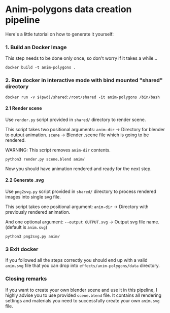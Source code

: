 # Anim-polygons data creation pipeline

Here's a little tutorial on how to generate it yourself:

### 1. Build an Docker Image
This step needs to be done only once, so don't worry if it takes a while...

```
docker build -t anim-polygons .
```

### 2. Run docker in interactive mode with bind mounted "shared" directory

```
docker run -v $(pwd)/shared:/root/shared -it anim-polygons /bin/bash
```



#### 2.1 Render scene

Use ```render.py``` script provided in ```shared/``` directory to render scene.

This script takes two positional arguments:
```anim-dir``` -> Directory for blender to output animation.
```scene``` -> Blender .scene file which is going to be rendered.

WARNING: This script removes ```anim-dir``` contents.

```
python3 render.py scene.blend anim/ 
```

Now you should have animation rendered and ready for the next step.

#### 2.2 Generate .svg

Use ```png2svg.py``` script provided in ```shared/``` directory to process rendered images into single svg file.

This script takes one positional argument:
```anim-dir``` -> Directory with previously rendered animation.

And one optional argument:
```--output OUTPUT.svg``` -> Output svg file name. (default is ```anim.svg```)


```
python3 png2svg.py anim/
```

### 3 Exit docker

If you followed all the steps correctly you should end up with a valid ```anim.svg``` file that you can drop into ```effects/anim-polygons/data``` directory.


### Closing remarks

If you want to create your own blender scene and use it in this pipeline, I highly advise you to use provided ```scene.blend``` file.
It contains all rendering settings and materials you need to successfully create your own ```anim.svg``` file.
